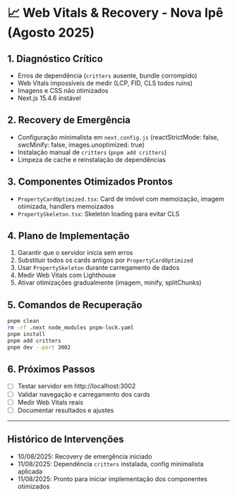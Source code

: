 # 📈 Web Vitals & Recovery - Nova Ipê (Agosto 2025)

## 1. Diagnóstico Crítico

- Erros de dependência (`critters` ausente, bundle corrompido)
- Web Vitals impossíveis de medir (LCP, FID, CLS todos ruins)
- Imagens e CSS não otimizados
- Next.js 15.4.6 instável

## 2. Recovery de Emergência

- Configuração minimalista em `next.config.js` (reactStrictMode: false, swcMinify: false, images.unoptimized: true)
- Instalação manual de `critters` (`pnpm add critters`)
- Limpeza de cache e reinstalação de dependências

## 3. Componentes Otimizados Prontos

- `PropertyCardOptimized.tsx`: Card de imóvel com memoização, imagem otimizada, handlers memoizados
- `PropertySkeleton.tsx`: Skeleton loading para evitar CLS

## 4. Plano de Implementação

1. Garantir que o servidor inicia sem erros
2. Substituir todos os cards antigos por `PropertyCardOptimized`
3. Usar `PropertySkeleton` durante carregamento de dados
4. Medir Web Vitals com Lighthouse
5. Ativar otimizações gradualmente (imagem, minify, splitChunks)

## 5. Comandos de Recuperação

```bash
pnpm clean
rm -rf .next node_modules pnpm-lock.yaml
pnpm install
pnpm add critters
pnpm dev --port 3002
```

## 6. Próximos Passos

- [ ] Testar servidor em http://localhost:3002
- [ ] Validar navegação e carregamento dos cards
- [ ] Medir Web Vitals reais
- [ ] Documentar resultados e ajustes

---

## Histórico de Intervenções

- 10/08/2025: Recovery de emergência iniciado
- 11/08/2025: Dependência `critters` instalada, config minimalista aplicada
- 11/08/2025: Pronto para iniciar implementação dos componentes otimizados
